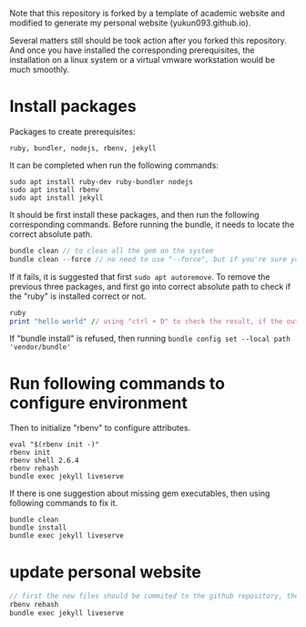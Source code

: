 Note that this repository is forked by a template of academic website and modified to generate my personal website (yukun093.github.io).

Several matters still should be took action after you forked this repository. And once you have installed the corresponding prerequisites, the installation on a linux system or a virtual vmware workstation would be much smoothly.

# Install packages

Packages to create prerequisites:

```shell
ruby, bundler, nodejs, rbenv, jekyll
```

It can be completed when run the following commands:

```shell
sudo apt install ruby-dev ruby-bundler nodejs
sudo apt install rbenv
sudo apt install jekyll
```

It should be first install these packages, and then run the following corresponding commands. Before running the bundle, it needs to locate the correct absolute path.

```c++
bundle clean // to clean all the gem on the system
bundle clean --force // no need to use "--force", but if you're sure you want to remove every system gem not in this bundle, run `bundle clean --force`. "gem" seems like a file after running the "bundle install"
```

If it fails, it is suggested that first `sudo apt autoremove`. To remove the previous three packages, and first go into correct absolute path to check if the "ruby" is installed correct or not.

```ruby
ruby
print "hello world" // using "ctrl + D" to check the result, if the output is correct and then ruby is installed correctly.
```

If "bundle install" is refused, then running `bundle config set --local path 'vendor/bundle'`

# Run following commands to configure environment

Then to initialize "rbenv" to configure attributes.

```shell
eval "$(rbenv init -)"
rbenv init
rbenv shell 2.6.4
rbenv rehash
bundle exec jekyll liveserve
```

If there is one suggestion about missing gem executables, then using following commands to fix it.

```shell
bundle clean
bundle install
bundle exec jekyll liveserve
```

# update personal website

```c++
// first the new files should be commited to the github repository, then using
rbenv rehash
bundle exec jekyll liveserve
```

